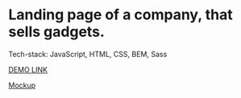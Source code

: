 # Landing page of a company, that sells gadgets.
Tech-stack: JavaScript, HTML, CSS, BEM, Sass

[DEMO LINK](https://Koliras.github.io/layout_landing-page/)

[Mockup](https://www.figma.com/file/DtkQmQ797hk0nI4KfMi2Uq/BOSE-New-Version?type=design&node-id=6817-212&t=ZTV6Gl8NzaWkJ4FK-0)

